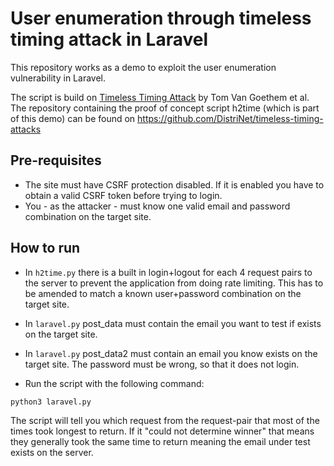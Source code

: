 # User enumeration through timeless timing attack in Laravel

This repository works as a demo to exploit the user enumeration vulnerability in Laravel.

The script is build on [Timeless Timing Attack](https://tom.vg/papers/timeless-timing-attack_usenix2020.pdf) by Tom Van Goethem et al.
The repository containing the proof of concept script h2time (which is part of this demo) can be found on https://github.com/DistriNet/timeless-timing-attacks 

## Pre-requisites

 - The site must have CSRF protection disabled. If it is enabled you have to obtain a valid CSRF token before trying to login.
 - You - as the attacker - must know one valid email and password combination on the target site.

## How to run

 - In `h2time.py` there is a built in login+logout for each 4 request pairs to the server to prevent the application from doing rate limiting.
This has to be amended to match a known user+password combination on the target site.
 - In `laravel.py` post_data must contain the email you want to test if exists on the target site.
 - In `laravel.py` post_data2 must contain an email you know exists on the target site. The password must be wrong, so that it does not login.

 - Run the script with the following command:

```bash
python3 laravel.py
```

The script will tell you which request from the request-pair that most of the times took longest to return.
If it "could not determine winner" that means they generally took the same time to return meaning the email under test exists on the server.


